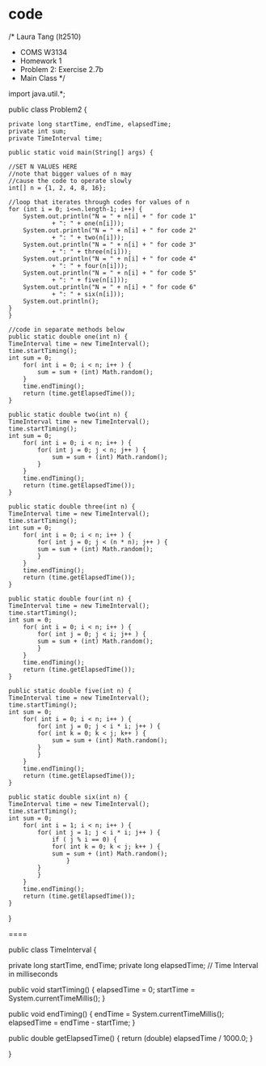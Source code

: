 code
====

/* Laura Tang (lt2510)
 * COMS W3134
 * Homework 1
 * Problem 2: Exercise 2.7b
 * Main Class
*/

import java.util.*;

public class Problem2 {
	
    private long startTime, endTime, elapsedTime;
    private int sum;
    private TimeInterval time;
	
    public static void main(String[] args) {
		
	//SET N VALUES HERE
	//note that bigger values of n may
	//cause the code to operate slowly
	int[] n = {1, 2, 4, 8, 16};
	
	//loop that iterates through codes for values of n
	for (int i = 0; i<=n.length-1; i++) {
	    System.out.println("N = " + n[i] + " for code 1"
				+ ": " + one(n[i]));
	    System.out.println("N = " + n[i] + " for code 2"
				+ ": " + two(n[i]));
	    System.out.println("N = " + n[i] + " for code 3"
				+ ": " + three(n[i]));
	    System.out.println("N = " + n[i] + " for code 4"
				+ ": " + four(n[i]));
 	    System.out.println("N = " + n[i] + " for code 5"
				+ ": " + five(n[i]));
	    System.out.println("N = " + n[i] + " for code 6"
				+ ": " + six(n[i]));
	    System.out.println();
	}
    }

    //code in separate methods below	
    public static double one(int n) {
	TimeInterval time = new TimeInterval();
	time.startTiming();
	int sum = 0;
        for( int i = 0; i < n; i++ ) {
            sum = sum + (int) Math.random();
        }
        time.endTiming();
        return (time.getElapsedTime());
    }
	
    public static double two(int n) {
	TimeInterval time = new TimeInterval();
	time.startTiming();
	int sum = 0;
        for( int i = 0; i < n; i++ ) {
            for( int j = 0; j < n; j++ ) {
                sum = sum + (int) Math.random();
            }
        }
        time.endTiming();
        return (time.getElapsedTime());
    }
	
    public static double three(int n) {
	TimeInterval time = new TimeInterval();
	time.startTiming();
	int sum = 0;
        for( int i = 0; i < n; i++ ) {
            for( int j = 0; j < (n * n); j++ ) {
        	sum = sum + (int) Math.random();
            }
        }
        time.endTiming();
        return (time.getElapsedTime());
    }
	
    public static double four(int n) {
	TimeInterval time = new TimeInterval();
	time.startTiming();
	int sum = 0;
        for( int i = 0; i < n; i++ ) {
            for( int j = 0; j < i; j++ ) {
        	sum = sum + (int) Math.random();
            }
        }
        time.endTiming();
        return (time.getElapsedTime());
    }
	
    public static double five(int n) {
	TimeInterval time = new TimeInterval();
	time.startTiming();
	int sum = 0;
        for( int i = 0; i < n; i++ ) {
            for( int j = 0; j < i * i; j++ ) {
        	for( int k = 0; k < j; k++ ) {
        	    sum = sum + (int) Math.random();
        	}
            }
        }
        time.endTiming();
        return (time.getElapsedTime());
    }
	
    public static double six(int n) {
	TimeInterval time = new TimeInterval();
	time.startTiming();
	int sum = 0;
        for( int i = 1; i < n; i++ ) {
            for( int j = 1; j < i * i; j++ ) {
                if ( j % i == 0) {
        	    for( int k = 0; k < j; k++ ) {
        		sum = sum + (int) Math.random();
            	    }
        	}
            }
        }
        time.endTiming();
        return (time.getElapsedTime());
    }
	
}

====

public class TimeInterval {
	
   private long startTime, endTime;
   private long elapsedTime; // Time Interval in milliseconds

   public void startTiming() {
      elapsedTime = 0;
      startTime = System.currentTimeMillis();
   }

   public void endTiming() {
      endTime = System.currentTimeMillis();
      elapsedTime = endTime - startTime;
   }

   public double getElapsedTime() {
      return (double) elapsedTime / 1000.0;
   }

}
